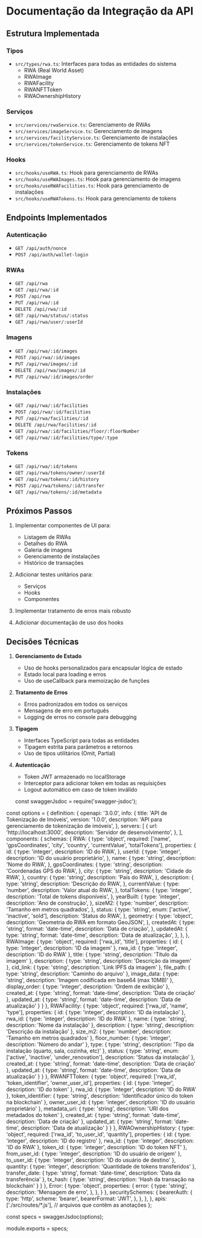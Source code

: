 # Documentação da Integração da API

## Estrutura Implementada

### Tipos
- `src/types/rwa.ts`: Interfaces para todas as entidades do sistema
  - RWA (Real World Asset)
  - RWAImage
  - RWAFacility
  - RWANFTToken
  - RWAOwnershipHistory

### Serviços
- `src/services/rwaService.ts`: Gerenciamento de RWAs
- `src/services/imageService.ts`: Gerenciamento de imagens
- `src/services/facilityService.ts`: Gerenciamento de instalações
- `src/services/tokenService.ts`: Gerenciamento de tokens NFT

### Hooks
- `src/hooks/useRWA.ts`: Hook para gerenciamento de RWAs
- `src/hooks/useRWAImages.ts`: Hook para gerenciamento de imagens
- `src/hooks/useRWAFacilities.ts`: Hook para gerenciamento de instalações
- `src/hooks/useRWATokens.ts`: Hook para gerenciamento de tokens

## Endpoints Implementados

### Autenticação
- `GET /api/auth/nonce`
- `POST /api/auth/wallet-login`

### RWAs
- `GET /api/rwa`
- `GET /api/rwa/:id`
- `POST /api/rwa`
- `PUT /api/rwa/:id`
- `DELETE /api/rwa/:id`
- `GET /api/rwa/status/:status`
- `GET /api/rwa/user/:userId`

### Imagens
- `GET /api/rwa/:id/images`
- `POST /api/rwa/:id/images`
- `PUT /api/rwa/images/:id`
- `DELETE /api/rwa/images/:id`
- `PUT /api/rwa/:id/images/order`

### Instalações
- `GET /api/rwa/:id/facilities`
- `POST /api/rwa/:id/facilities`
- `PUT /api/rwa/facilities/:id`
- `DELETE /api/rwa/facilities/:id`
- `GET /api/rwa/:id/facilities/floor/:floorNumber`
- `GET /api/rwa/:id/facilities/type/:type`

### Tokens
- `GET /api/rwa/:id/tokens`
- `GET /api/rwa/tokens/owner/:userId`
- `GET /api/rwa/tokens/:id/history`
- `POST /api/rwa/tokens/:id/transfer`
- `GET /api/rwa/tokens/:id/metadata`

## Próximos Passos

1. Implementar componentes de UI para:
   - Listagem de RWAs
   - Detalhes do RWA
   - Galeria de imagens
   - Gerenciamento de instalações
   - Histórico de transações

2. Adicionar testes unitários para:
   - Serviços
   - Hooks
   - Componentes

3. Implementar tratamento de erros mais robusto

4. Adicionar documentação de uso dos hooks

## Decisões Técnicas

1. **Gerenciamento de Estado**
   - Uso de hooks personalizados para encapsular lógica de estado
   - Estado local para loading e erros
   - Uso de useCallback para memoização de funções

2. **Tratamento de Erros**
   - Erros padronizados em todos os serviços
   - Mensagens de erro em português
   - Logging de erros no console para debugging

3. **Tipagem**
   - Interfaces TypeScript para todas as entidades
   - Tipagem estrita para parâmetros e retornos
   - Uso de tipos utilitários (Omit, Partial)

4. **Autenticação**
   - Token JWT armazenado no localStorage
   - Interceptor para adicionar token em todas as requisições
   - Logout automático em caso de token inválido 


   const swaggerJsdoc = require('swagger-jsdoc');

const options = {
  definition: {
    openapi: '3.0.0',
    info: {
      title: 'API de Tokenização de Imóveis',
      version: '1.0.0',
      description: 'API para gerenciamento de tokenização de imóveis',
    },
    servers: [
      {
        url: 'http://localhost:3000',
        description: 'Servidor de desenvolvimento',
      },
    ],
    components: {
      schemas: {
        RWA: {
          type: 'object',
          required: ['name', 'gpsCoordinates', 'city', 'country', 'currentValue', 'totalTokens'],
          properties: {
            id: {
              type: 'integer',
              description: 'ID do RWA',
            },
            userId: {
              type: 'integer',
              description: 'ID do usuário proprietário',
            },
            name: {
              type: 'string',
              description: 'Nome do RWA',
            },
            gpsCoordinates: {
              type: 'string',
              description: 'Coordenadas GPS do RWA',
            },
            city: {
              type: 'string',
              description: 'Cidade do RWA',
            },
            country: {
              type: 'string',
              description: 'País do RWA',
            },
            description: {
              type: 'string',
              description: 'Descrição do RWA',
            },
            currentValue: {
              type: 'number',
              description: 'Valor atual do RWA',
            },
            totalTokens: {
              type: 'integer',
              description: 'Total de tokens disponíveis',
            },
            yearBuilt: {
              type: 'integer',
              description: 'Ano de construção',
            },
            sizeM2: {
              type: 'number',
              description: 'Tamanho em metros quadrados',
            },
            status: {
              type: 'string',
              enum: ['active', 'inactive', 'sold'],
              description: 'Status do RWA',
            },
            geometry: {
              type: 'object',
              description: 'Geometria do RWA em formato GeoJSON',
            },
            createdAt: {
              type: 'string',
              format: 'date-time',
              description: 'Data de criação',
            },
            updatedAt: {
              type: 'string',
              format: 'date-time',
              description: 'Data de atualização',
            },
          },
        },
        RWAImage: {
          type: 'object',
          required: ['rwa_id', 'title'],
          properties: {
            id: { 
              type: 'integer',
              description: 'ID da imagem'
            },
            rwa_id: { 
              type: 'integer',
              description: 'ID do RWA'
            },
            title: { 
              type: 'string',
              description: 'Título da imagem'
            },
            description: { 
              type: 'string',
              description: 'Descrição da imagem'
            },
            cid_link: { 
              type: 'string',
              description: 'Link IPFS da imagem'
            },
            file_path: { 
              type: 'string',
              description: 'Caminho do arquivo'
            },
            image_data: { 
              type: 'string',
              description: 'Imagem codificada em base64 (max 10MB)'
            },
            display_order: { 
              type: 'integer',
              description: 'Ordem de exibição'
            },
            created_at: { 
              type: 'string',
              format: 'date-time',
              description: 'Data de criação'
            },
            updated_at: { 
              type: 'string',
              format: 'date-time',
              description: 'Data de atualização'
            }
          }
        },
        RWAFacility: {
          type: 'object',
          required: ['rwa_id', 'name', 'type'],
          properties: {
            id: { 
              type: 'integer',
              description: 'ID da instalação'
            },
            rwa_id: { 
              type: 'integer',
              description: 'ID do RWA'
            },
            name: { 
              type: 'string',
              description: 'Nome da instalação'
            },
            description: { 
              type: 'string',
              description: 'Descrição da instalação'
            },
            size_m2: { 
              type: 'number',
              description: 'Tamanho em metros quadrados'
            },
            floor_number: { 
              type: 'integer',
              description: 'Número do andar'
            },
            type: { 
              type: 'string',
              description: 'Tipo da instalação (quarto, sala, cozinha, etc)'
            },
            status: { 
              type: 'string',
              enum: ['active', 'inactive', 'under_renovation'],
              description: 'Status da instalação'
            },
            created_at: { 
              type: 'string',
              format: 'date-time',
              description: 'Data de criação'
            },
            updated_at: { 
              type: 'string',
              format: 'date-time',
              description: 'Data de atualização'
            }
          }
        },
        RWANFTToken: {
          type: 'object',
          required: ['rwa_id', 'token_identifier', 'owner_user_id'],
          properties: {
            id: { 
              type: 'integer',
              description: 'ID do token'
            },
            rwa_id: { 
              type: 'integer',
              description: 'ID do RWA'
            },
            token_identifier: { 
              type: 'string',
              description: 'Identificador único do token na blockchain'
            },
            owner_user_id: { 
              type: 'integer',
              description: 'ID do usuário proprietário'
            },
            metadata_uri: { 
              type: 'string',
              description: 'URI dos metadados do token'
            },
            created_at: { 
              type: 'string',
              format: 'date-time',
              description: 'Data de criação'
            },
            updated_at: { 
              type: 'string',
              format: 'date-time',
              description: 'Data de atualização'
            }
          }
        },
        RWAOwnershipHistory: {
          type: 'object',
          required: ['rwa_id', 'to_user_id', 'quantity'],
          properties: {
            id: { 
              type: 'integer',
              description: 'ID do registro'
            },
            rwa_id: { 
              type: 'integer',
              description: 'ID do RWA'
            },
            token_id: { 
              type: 'integer',
              description: 'ID do token NFT'
            },
            from_user_id: { 
              type: 'integer',
              description: 'ID do usuário de origem'
            },
            to_user_id: { 
              type: 'integer',
              description: 'ID do usuário de destino'
            },
            quantity: { 
              type: 'integer',
              description: 'Quantidade de tokens transferidos'
            },
            transfer_date: { 
              type: 'string',
              format: 'date-time',
              description: 'Data da transferência'
            },
            tx_hash: { 
              type: 'string',
              description: 'Hash da transação na blockchain'
            }
          }
        },
        Error: {
          type: 'object',
          properties: {
            error: {
              type: 'string',
              description: 'Mensagem de erro',
            },
          },
        }
      },
      securitySchemes: {
        bearerAuth: {
          type: 'http',
          scheme: 'bearer',
          bearerFormat: 'JWT',
        },
      },
    },
  },
  apis: ['./src/routes/*.js'], // arquivos que contêm as anotações
};

const specs = swaggerJsdoc(options);

module.exports = specs; 



